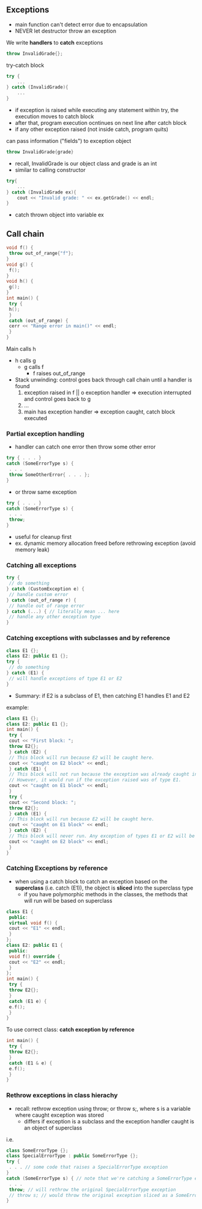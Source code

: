 ## Exceptions
- main function can't detect error due to encapsulation
- NEVER let destructor throw an exception

We write **handlers** to **catch** exceptions

```cpp
throw InvalidGrade{};
```

try-catch block

```cpp
try {
    ...
} catch (InvalidGrade){
    ...
}

```
- if exception is raised while executing any statement within try, the execution moves to catch block
- after that, program execution ocntinues on next line after catch block
- if any other exception raised (not inside catch, program quits)

can pass information ("fields") to exception object
```cpp
throw InvalidGrade{grade}
```
- recall, InvalidGrade is our object class and grade is an int
- similar to calling constructor
```cpp
try{
    ...
} catch (InvalidGrade ex){
    cout << "Invalid grade: " << ex.getGrade() << endl;
}
```
- catch thrown object into variable ex

## Call chain

```cpp
void f() {
 throw out_of_range{"f"};
}
void g() {
 f();
}
void h() {
 g();
}
int main() {
 try {
 h();
 }
 catch (out_of_range) {
 cerr << "Range error in main()" << endl;
 }
}
```

Main calls h
- h calls g
  - g calls f
    - f raises out_of_range
- Stack unwinding: control goes back through call chain until a handler is found
  1. exception raised in f || o exception handler => execution interrupted and control goes back to g
  2. ...
  3. main has exception handler => exception caught, catch block executed

### Partial exception handling

- handler can catch one error then throw some other error
```cpp
try { . . . }
catch (SomeErrorType s) {
 . . .
 throw SomeOtherError{ . . . };
}
```
- or throw same exception
```cpp
try { . . . }
catch (SomeErrorType s) {
 . . .
 throw;
}
```

- useful for cleanup first
- ex. dynamic memory allocation freed before rethrowing exception (avoid memory leak)

### Catching all exceptions

```cpp
try {
 // do something
} catch (CustomException e) {
 // handle custom error
} catch (out_of_range r) {
 // handle out of range error
} catch (...) { // literally mean ... here
 // handle any other exception type
}
```

### Catching exceptions with subclasses and by reference

```cpp
class E1 {};
class E2: public E1 {};
try {
 // do something
} catch (E1) {
 // will handle exceptions of type E1 or E2
}
```

- Summary: if E2 is a subclass of E1, then catching E1 handles E1 and E2

example: 
```cpp
class E1 {};
class E2: public E1 {};
int main() {
 try {
 cout << "First block: ";
 throw E2{};
 } catch (E2) {
 // This block will run because E2 will be caught here.
 cout << "caught on E2 block" << endl;
 } catch (E1) {
 // This block will not run because the exception was already caught in the previous block.
 // However, it would run if the exception raised was of type E1.
 cout << "caught on E1 block" << endl;
 }
 try {
 cout << "Second block: ";
 throw E2{};
 } catch (E1) {
 // This block will run because E2 will be caught here.
 cout << "caught on E1 block" << endl;
 } catch (E2) {
 // This block will never run. Any exception of types E1 or E2 will be handled by the block above.
 cout << "caught on E2 block" << endl;
 }
}
```

### Catching Exceptions by reference
- when using a catch block to catch an exception based on the **superclass** (i.e. catch (E1)), the object is **sliced** into the superclass type
  - if you have polymorphic methods in the classes, the methods that will run will be based on superclass

```cpp
class E1 {
 public:
 virtual void f() {
 cout << "E1" << endl;
 }
};
class E2: public E1 {
 public:
 void f() override {
 cout << "E2" << endl;
 }
};
int main() {
 try {
 throw E2{};
 }
 catch (E1 e) {
 e.f();
 }
}
```

To use correct class: **catch exception by reference**

```cpp
int main() {
 try {
 throw E2{};
 }
 catch (E1 & e) {
 e.f();
 }
}
```

### Rethrow exceptions in class hierachy

- recall: rethrow exception using throw; or throw s;, where s is a variable where caught exception was stored
  - differs if exception is a subclass and the exception handler caught is an object of superclass

i.e.
```cpp
class SomeErrorType {};
class SpecialErrorType : public SomeErrorType {};
try {
 . . . // some code that raises a SpecialErrorType exception
}
catch (SomeErrorType s) { // note that we're catching a SomeErrorType exception, not a SpecialErrorType
 . . .
 throw; // will rethrow the original SpecialErrorType exception
 // throw s; // would throw the original exception sliced as a SomeErrorType
}
```

